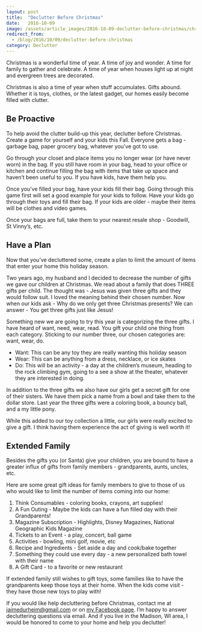 ```yaml
---
layout: post
title:  "Declutter Before Christmas"
date:   2016-10-09
image: /assets/article_images/2016-10-09-declutter-before-christmas/christmas-lights.jpg
redirect_from:
  - /blog/2016/10/09/declutter-before-christmas
category: Declutter
---
```


Christmas is a wonderful time of year. A time of joy and wonder. A time for family to gather and celebrate. A time of year when houses light up at night and evergreen trees are decorated.

Christmas is also a time of year when stuff accumulates. Gifts abound. Whether it is toys, clothes, or the latest gadget, our homes easily become filled with clutter.

## Be Proactive ##

To help avoid the clutter build-up this year, declutter before Christmas. Create a game for yourself and your kids this Fall. Everyone gets a bag - garbage bag, paper grocery bag, whatever you’ve got to use.

Go through your closet and place items you no longer wear (or have never worn) in the bag. If you still have room in your bag, head to your office or kitchen and continue filling the bag with items that take up space and haven’t been useful to you. If you have kids, have them help you.

Once you’ve filled your bag, have your kids fill their bag. Going through this game first will set a good example for your kids to follow. Have your kids go through their toys and fill their bag. If your kids are older - maybe their items will be clothes and video games.

Once your bags are full, take them to your nearest resale shop - Goodwill, St Vinny’s, etc.

## Have a Plan ##

Now that you’ve decluttered some, create a plan to limit the amount of items that enter your home this holiday season.

Two years ago, my husband and I decided to decrease the number of gifts we gave our children at Christmas. We read about a family that does THREE gifts per child. The thought was - Jesus was given three gifts and they would follow suit. I loved the meaning behind their chosen number. Now when our kids ask - Why do we only get three Christmas presents? We can answer - You get three gifts just like Jesus!

Something new we are going to try this year is categorizing the three gifts. I have heard of want, need, wear, read. You gift your child one thing from each category. Sticking to our number three, our chosen categories are: want, wear, do.

* Want: This can be any toy they are really wanting this holiday season
* Wear: This can be anything from a dress, necklace, or ice skates
* Do: This will be an activity - a day at the children’s museum, heading to the rock climbing gym, going to a see a show at the theater, whatever they are interested in doing.

In addition to the three gifts we also have our girls get a secret gift for one of their sisters. We have them pick a name from a bowl and take them to the dollar store. Last year the three gifts were a coloring book, a bouncy ball, and a my little pony.

While this added to our toy collection a little, our girls were really excited to give a gift. I think having them experience the act of giving is well worth it!

## Extended Family ##

Besides the gifts you (or Santa) give your children, you are bound to have a greater influx of gifts from family members - grandparents, aunts, uncles, etc.

Here are some great gift ideas for family members to give to those of us who would like to limit the number of items coming into our home:

1. Think Consumables - coloring books, crayons, art supplies!
2. A Fun Outing - Maybe the kids can have a fun filled day with their Grandparents!
3. Magazine Subscription - Highlights, Disney Magazines, National Geographic Kids Magazine
4. Tickets to an Event - a play, concert, ball game
5. Activities - bowling, mini golf, movie, etc
6. Recipe and Ingredients - Set aside a day and cook/bake together
7. Something they could use every day  - a new personalized bath towel with their name
8. A Gift Card - to a favorite or new restaurant

If extended family still wishes to gift toys, some families like to have the grandparents keep those toys at their home. When the kids come visit - they have those new toys to play with!

If you would like help decluttering before Christmas, contact me at [jaimedurheim@gmail.com](mailto:jaimedurheim@gmail.com) or on [my Facebook page](https://facebook.com/JaimeDeclutters). I’m happy to answer decluttering questions via email. And if you live in the Madison, WI area, I would be honored to come to your home and help you declutter!
